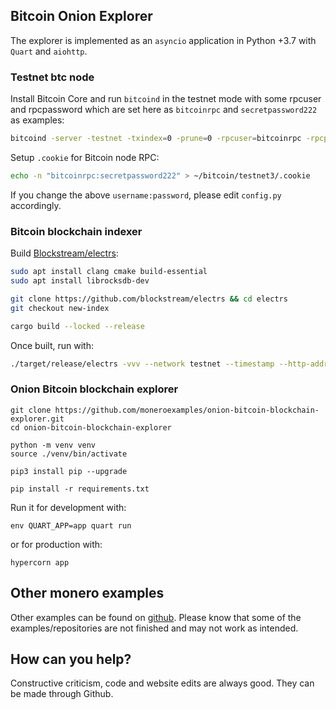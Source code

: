 ## Bitcoin Onion Explorer

The explorer is implemented as an `asyncio` application 
in Python +3.7 with `Quart` and `aiohttp`.

### Testnet btc node

Install Bitcoin Core and run `bitcoind` in the testnet mode with some rpcuser and rpcpassword
which are set here as `bitcoinrpc` and `secretpassword222` as examples:

```bash
bitcoind -server -testnet -txindex=0 -prune=0 -rpcuser=bitcoinrpc -rpcpassword=secretpassword222
```

Setup `.cookie` for Bitcoin node RPC:

```bash
echo -n "bitcoinrpc:secretpassword222" > ~/bitcoin/testnet3/.cookie
```

If you change the above `username:password`, please edit `config.py` 
accordingly.

### Bitcoin blockchain indexer

Build [Blockstream/electrs](https://github.com/Blockstream/electrs):

```bash
sudo apt install clang cmake build-essential 
sudo apt install librocksdb-dev

git clone https://github.com/blockstream/electrs && cd electrs
git checkout new-index

cargo build --locked --release
```

Once built, run with:

```bash
./target/release/electrs -vvv --network testnet --timestamp --http-addr "127.0.0.1:3000"
```

### Onion Bitcoin blockchain explorer

```
git clone https://github.com/moneroexamples/onion-bitcoin-blockchain-explorer.git
cd onion-bitcoin-blockchain-explorer

python -m venv venv
source ./venv/bin/activate

pip3 install pip --upgrade

pip install -r requirements.txt
```

Run it for development with:
```
env QUART_APP=app quart run
```
or for production with:

```
hypercorn app
```

## Other monero examples

Other examples can be found on  [github](https://github.com/moneroexamples?tab=repositories).
Please know that some of the examples/repositories are not
finished and may not work as intended.

## How can you help?

Constructive criticism, code and website edits are always good. They can be made through Github.